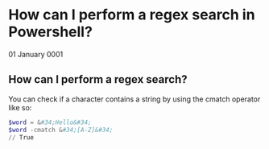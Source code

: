 # How can I perform a regex search in Powershell?
01 January 0001

## How can I perform a regex search?

You can check if a character contains a string by using the cmatch operator like so:

```powershell
$word = &#34;Hello&#34;
$word -cmatch &#34;[A-Z]&#34;
// True
```